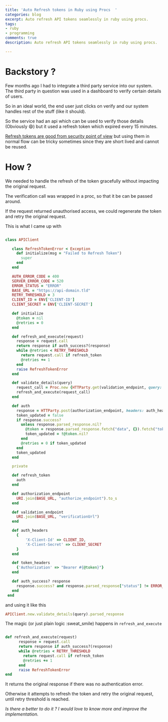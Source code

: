 ```yaml
---
title: 'Auto Refresh tokens in Ruby using Procs  '
categories: blog
excerpt: Auto refresh API tokens seamlessly in ruby using procs.
tags:
- ruby
- programming
comments: true
description: Auto refresh API tokens seamlessly in ruby using procs.

---
```

# Backstory ?

Few months ago I had to integrate a third party service into our system.  
The third party in question was used in a dashboard to verify certain details of users.

So in an ideal world, the end user just clicks on verify and our system handles rest of the stuff (like it should). 

So the service had an api which can be used to verify those details (Obviously :smile:) but it used a refresh token which expired every 15 minutes.

[Refresh tokens are good from security point of view](https://auth0.com/learn/refresh-tokens/) but using them in normal flow can be tricky sometimes since they are short lived and cannot be reused.

# How ?

We needed to handle the refresh of the token gracefully without impacting the original request.

The verification call was wrapped in a proc, so that it be can be passed around.

If  the request returned unauthorised access, we could regenerate the token and retry the original request.  
  
This is what I came up with 

```ruby

class APIClient

   class RefreshTokenError < Exception
     def initialize(msg = "Failed to Refresh Token")
       super
     end
   end

   AUTH_ERROR_CODE = 400
   SERVER_ERROR_CODE = 520
   ERROR_STATUS = "ERROR"
   BASE_URL = "https://api-domain.tld"
   RETRY_THRESHOLD = 3 
   CLIENT_ID = ENV['CLIENT-ID']
   CLIENT_SECRET = ENV['CLIENT-SECRET']

   def initialize
     @token = nil
     @retries = 0
   end

   def refresh_and_execute(request)
     response = request.call
     return response if auth_success?(response)
     while @retries < RETRY_THRESHOLD
       return request.call if refresh_token
       @retries += 1
     end
     raise RefreshTokenError
   end

   def validate_details(query)
     request_call = Proc.new {HTTParty.get(validation_endpoint, query: query, headers: token_headers, timeout: 2)}
     refresh_and_execute(request_call)
   end

   def auth
     response = HTTParty.post(authorization_endpoint, headers: auth_headers)
     token_updated = false
     if response.success?
       unless response.parsed_response.nil?
         @token = response.parsed_response.fetch("data", {}).fetch("token", nil)
         token_updated = !@token.nil?
       end
       @retries = 0 if token_updated
     end
     token_updated
   end

   private

   def refresh_token
     auth
   end

   def authorization_endpoint
     URI.join(BASE_URL, "authorize_endpoint").to_s
   end

   def validation_endpoint
     URI.join(BASE_URL, "verificationUrl")
   end

   def auth_headers
     {
         'X-Client-Id' => CLIENT_ID,
         'X-Client-Secret' => CLIENT_SECRET
     }
   end

   def token_headers
     {'Authorization' => "Bearer #{@token}"}
   end

   def auth_success? response
     response.success? and response.parsed_response["status"] != ERROR_STATUS and not (response.parsed_response["subCode"].to_i.between?(AUTH_ERROR_CODE, SERVER_ERROR_CODE))
   end
 end
```

and using it like this 

```ruby
APIClient.new.validate_details(query).parsed_response
```

The magic (or just plain logic :sweat_smile) happens in `refresh_and_execute`

```ruby

def refresh_and_execute(request)
      response = request.call
      return response if auth_success?(response)
      while @retries < RETRY_THRESHOLD
        return request.call if refresh_token
        @retries += 1
      end
      raise RefreshTokenError
end
```

It returns the original response if there was no authentication error.

Otherwise it attempts to refresh the token and retry the original request, until retry threshold is reached.



*Is there a better to do it ? I would love to know more and improve the implementation.*


